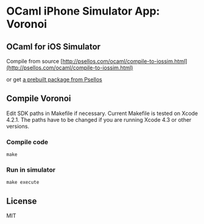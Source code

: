 # OCaml iPhone Simulator App: Voronoi

## OCaml for iOS Simulator

Compile from source
[http://psellos.com/ocaml/compile-to-iossim.html](http://psellos.com/ocaml/compile-to-iossim.html)

or get [a prebuilt package from Psellos](http://psellos.com/pub/ocamlxsim/ocaml-3.12.1+xsim1.dmg)

## Compile Voronoi

Edit SDK paths in Makefile if necessary. Current Makefile is tested on Xcode 4.2.1. The paths have to be changed if you are running Xcode 4.3 or other versions.

### Compile code
    make

### Run in simulator 
    make execute

## License

MIT

